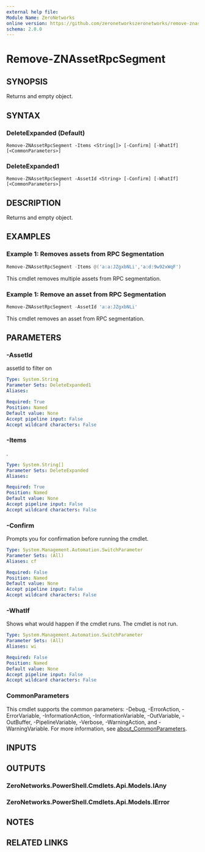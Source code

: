 ```yaml
---
external help file:
Module Name: ZeroNetworks
online version: https://github.com/zeronetworkszeronetworks/remove-znassetrpcsegment
schema: 2.0.0
---
```


# Remove-ZNAssetRpcSegment

## SYNOPSIS
Returns and empty object.

## SYNTAX

### DeleteExpanded (Default)
```
Remove-ZNAssetRpcSegment -Items <String[]> [-Confirm] [-WhatIf] [<CommonParameters>]
```

### DeleteExpanded1
```
Remove-ZNAssetRpcSegment -AssetId <String> [-Confirm] [-WhatIf] [<CommonParameters>]
```

## DESCRIPTION
Returns and empty object.

## EXAMPLES

### Example 1: Removes assets from RPC Segmentation
```powershell
Remove-ZNAssetRpcSegment -Items @('a:a:JZgxbNLi','a:d:9w92xWqF')
```

This cmdlet removes multiple assets from RPC segmentation.

### Example 1: Remove an asset from RPC Segmentation
```powershell
Remove-ZNAssetRpcSegment -AssetId 'a:a:JZgxbNLi'
```

This cmdlet removes an asset from RPC segmentation.

## PARAMETERS

### -AssetId
assetId to filter on

```yaml
Type: System.String
Parameter Sets: DeleteExpanded1
Aliases:

Required: True
Position: Named
Default value: None
Accept pipeline input: False
Accept wildcard characters: False
```

### -Items
.

```yaml
Type: System.String[]
Parameter Sets: DeleteExpanded
Aliases:

Required: True
Position: Named
Default value: None
Accept pipeline input: False
Accept wildcard characters: False
```

### -Confirm
Prompts you for confirmation before running the cmdlet.

```yaml
Type: System.Management.Automation.SwitchParameter
Parameter Sets: (All)
Aliases: cf

Required: False
Position: Named
Default value: None
Accept pipeline input: False
Accept wildcard characters: False
```

### -WhatIf
Shows what would happen if the cmdlet runs.
The cmdlet is not run.

```yaml
Type: System.Management.Automation.SwitchParameter
Parameter Sets: (All)
Aliases: wi

Required: False
Position: Named
Default value: None
Accept pipeline input: False
Accept wildcard characters: False
```

### CommonParameters
This cmdlet supports the common parameters: -Debug, -ErrorAction, -ErrorVariable, -InformationAction, -InformationVariable, -OutVariable, -OutBuffer, -PipelineVariable, -Verbose, -WarningAction, and -WarningVariable. For more information, see [about_CommonParameters](http://go.microsoft.com/fwlink/?LinkID=113216).

## INPUTS

## OUTPUTS

### ZeroNetworks.PowerShell.Cmdlets.Api.Models.IAny

### ZeroNetworks.PowerShell.Cmdlets.Api.Models.IError

## NOTES

## RELATED LINKS

